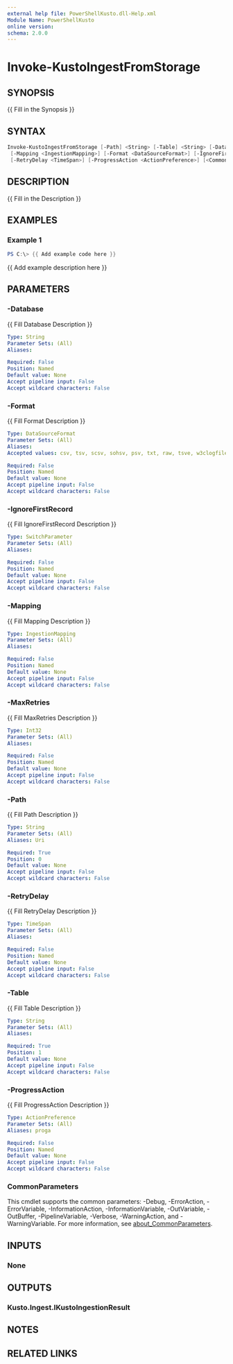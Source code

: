```yaml
---
external help file: PowerShellKusto.dll-Help.xml
Module Name: PowerShellKusto
online version:
schema: 2.0.0
---
```


# Invoke-KustoIngestFromStorage

## SYNOPSIS

{{ Fill in the Synopsis }}

## SYNTAX

```powershell
Invoke-KustoIngestFromStorage [-Path] <String> [-Table] <String> [-Database <String>]
 [-Mapping <IngestionMapping>] [-Format <DataSourceFormat>] [-IgnoreFirstRecord] [-MaxRetries <Int32>]
 [-RetryDelay <TimeSpan>] [-ProgressAction <ActionPreference>] [<CommonParameters>]
```

## DESCRIPTION

{{ Fill in the Description }}

## EXAMPLES

### Example 1

```powershell
PS C:\> {{ Add example code here }}
```

{{ Add example description here }}

## PARAMETERS

### -Database

{{ Fill Database Description }}

```yaml
Type: String
Parameter Sets: (All)
Aliases:

Required: False
Position: Named
Default value: None
Accept pipeline input: False
Accept wildcard characters: False
```

### -Format

{{ Fill Format Description }}

```yaml
Type: DataSourceFormat
Parameter Sets: (All)
Aliases:
Accepted values: csv, tsv, scsv, sohsv, psv, txt, raw, tsve, w3clogfile, apacheavro, orc, sstream, parquet, avro, multijson, singlejson, json

Required: False
Position: Named
Default value: None
Accept pipeline input: False
Accept wildcard characters: False
```

### -IgnoreFirstRecord

{{ Fill IgnoreFirstRecord Description }}

```yaml
Type: SwitchParameter
Parameter Sets: (All)
Aliases:

Required: False
Position: Named
Default value: None
Accept pipeline input: False
Accept wildcard characters: False
```

### -Mapping

{{ Fill Mapping Description }}

```yaml
Type: IngestionMapping
Parameter Sets: (All)
Aliases:

Required: False
Position: Named
Default value: None
Accept pipeline input: False
Accept wildcard characters: False
```

### -MaxRetries

{{ Fill MaxRetries Description }}

```yaml
Type: Int32
Parameter Sets: (All)
Aliases:

Required: False
Position: Named
Default value: None
Accept pipeline input: False
Accept wildcard characters: False
```

### -Path

{{ Fill Path Description }}

```yaml
Type: String
Parameter Sets: (All)
Aliases: Uri

Required: True
Position: 0
Default value: None
Accept pipeline input: False
Accept wildcard characters: False
```

### -RetryDelay

{{ Fill RetryDelay Description }}

```yaml
Type: TimeSpan
Parameter Sets: (All)
Aliases:

Required: False
Position: Named
Default value: None
Accept pipeline input: False
Accept wildcard characters: False
```

### -Table

{{ Fill Table Description }}

```yaml
Type: String
Parameter Sets: (All)
Aliases:

Required: True
Position: 1
Default value: None
Accept pipeline input: False
Accept wildcard characters: False
```

### -ProgressAction

{{ Fill ProgressAction Description }}

```yaml
Type: ActionPreference
Parameter Sets: (All)
Aliases: proga

Required: False
Position: Named
Default value: None
Accept pipeline input: False
Accept wildcard characters: False
```

### CommonParameters

This cmdlet supports the common parameters: -Debug, -ErrorAction, -ErrorVariable, -InformationAction, -InformationVariable, -OutVariable, -OutBuffer, -PipelineVariable, -Verbose, -WarningAction, and -WarningVariable. For more information, see [about_CommonParameters](http://go.microsoft.com/fwlink/?LinkID=113216).

## INPUTS

### None

## OUTPUTS

### Kusto.Ingest.IKustoIngestionResult

## NOTES

## RELATED LINKS
